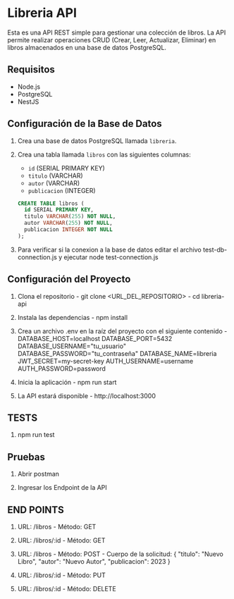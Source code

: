 # Libreria API

Esta es una API REST simple para gestionar una colección de libros. La API permite realizar operaciones CRUD (Crear, Leer, Actualizar, Eliminar) en libros almacenados en una base de datos PostgreSQL. 

## Requisitos

- Node.js
- PostgreSQL
- NestJS

## Configuración de la Base de Datos

1. Crea una base de datos PostgreSQL llamada `libreria`.

2. Crea una tabla llamada `libros` con las siguientes columnas:
   - `id` (SERIAL PRIMARY KEY)
   - `titulo` (VARCHAR)
   - `autor` (VARCHAR)
   - `publicacion` (INTEGER)

   ```sql
   CREATE TABLE libros (
     id SERIAL PRIMARY KEY,
     titulo VARCHAR(255) NOT NULL,
     autor VARCHAR(255) NOT NULL,
     publicacion INTEGER NOT NULL
   );

3. Para verificar si la conexion a la base de datos editar el archivo test-db-connection.js y ejecutar node test-connection.js


## Configuración del Proyecto

  1. Clona el repositorio
    - git clone <URL_DEL_REPOSITORIO>
    - cd libreria-api
  
  2. Instala las dependencias
    - npm install
  
  3. Crea un archivo .env en la raíz del proyecto con el siguiente contenido
    - DATABASE_HOST=localhost
      DATABASE_PORT=5432
      DATABASE_USERNAME="tu_usuario"
      DATABASE_PASSWORD="tu_contraseña"
      DATABASE_NAME=libreria
      JWT_SECRET=my-secret-key
      AUTH_USERNAME=username
      AUTH_PASSWORD=password 

  4. Inicia la aplicación
    - npm run start

  5. La API estará disponible 
    - http://localhost:3000

## TESTS

  1. npm run test

## Pruebas

  1. Abrir postman

  2. Ingresar los Endpoint de la API 

## END POINTS 

  1. URL: /libros
    - Método: GET

  2. URL: /libros/:id
    - Método: GET
  
  3. URL: /libros
    - Método: POST
    - Cuerpo de la solicitud:
    {
      "titulo": "Nuevo Libro",
      "autor": "Nuevo Autor",
      "publicacion": 2023
    }

  4. URL: /libros/:id
    - Método: PUT
  
  5. URL: /libros/:id
    - Método: DELETE
